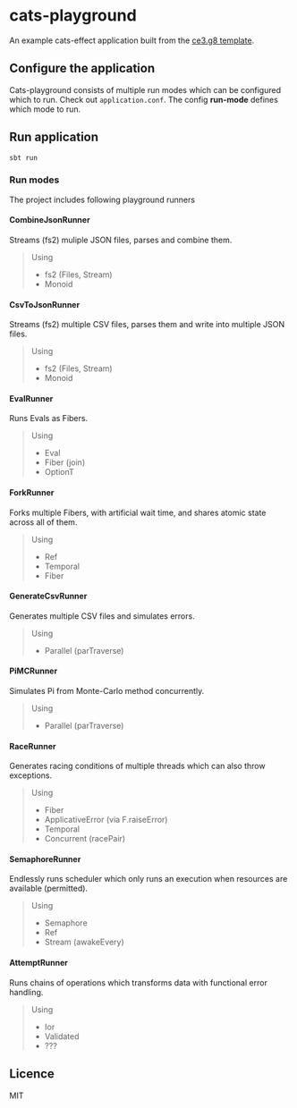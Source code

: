 # cats-playground

An example cats-effect application built from the [ce3.g8 template](https://github.com/typelevel/ce3.g8).

## Configure the application

Cats-playground consists of multiple run modes which can be configured which to run. Check out `application.conf`. The config **run-mode** defines which mode to run.

## Run application

```shell
sbt run
```

### Run modes

The project includes following playground runners

#### CombineJsonRunner

Streams (fs2) muliple JSON files, parses and combine them.

> Using 
> - fs2 (Files, Stream)
> - Monoid

#### CsvToJsonRunner

Streams (fs2) multiple CSV files, parses them and write into multiple JSON files.

> Using 
> - fs2 (Files, Stream)
> - Monoid

#### EvalRunner

Runs Evals as Fibers.

> Using 
> - Eval
> - Fiber (join)
> - OptionT

#### ForkRunner

Forks multiple Fibers, with artificial wait time, and shares atomic state across all of them.

> Using
> - Ref
> - Temporal
> - Fiber

#### GenerateCsvRunner

Generates multiple CSV files and simulates errors.

> Using
> - Parallel (parTraverse)


#### PiMCRunner

Simulates Pi from Monte-Carlo method concurrently.

> Using
> - Parallel (parTraverse)

#### RaceRunner

Generates racing conditions of multiple threads which can also throw exceptions.

> Using
> - Fiber
> - ApplicativeError (via F.raiseError)
> - Temporal
> - Concurrent (racePair)

#### SemaphoreRunner

Endlessly runs scheduler which only runs an execution when resources are available (permitted).

> Using
> - Semaphore
> - Ref
> - Stream (awakeEvery)

#### AttemptRunner

Runs chains of operations which transforms data with functional error handling.

> Using
> - Ior
> - Validated
> - ??? 


## Licence

MIT